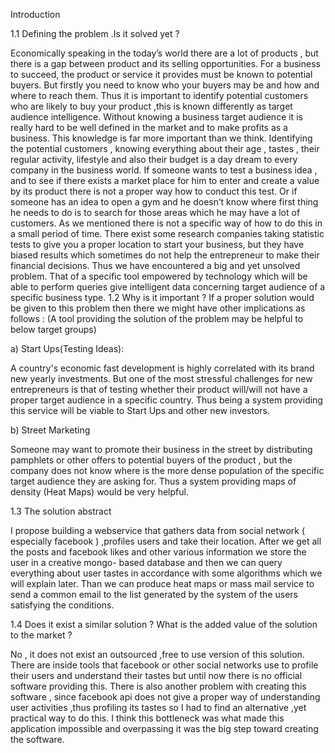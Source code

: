 Introduction

1.1 Defining the problem .Is it solved yet ?


Economically speaking in the today’s world there are a lot of products , but there is a
gap between product and its selling opportunities. For a business to succeed, the
product or service it provides must be known to potential buyers. But firstly you need
to know who your buyers may be and how and where to reach them. Thus it is
important to identify potential customers who are likely to buy your product ,this is
known differently as target audience intelligence.
Without knowing a business target audience it is really hard to be well defined in
the market and to make profits as a business. This knowledge is far more important
than we think. Identifying the potential customers , knowing everything about their
age , tastes , their regular activity, lifestyle and also their budget is a day dream to
every company in the business world.
If someone wants to test a business idea , and to see if there exists a market place
for him to enter and create a value by its product there is not a proper way how to
conduct this test. Or if someone has an idea to open a gym and he doesn’t know where
first thing he needs to do is to search for those areas which he may have a lot of
customers. As we mentioned there is not a specific way of how to do this in a small
period of time.
There exist some research companies taking statistic tests to give you a proper
location to start your business, but they have biased results which sometimes do not
help the entrepreneur to make their financial decisions.
Thus we have encountered a big and yet unsolved problem. That of a specific tool
empowered by technology which will be able to perform queries give intelligent data
concerning target audience of a specific business type.
1.2 Why is it important ?
If a proper solution would be given to this problem then there we might have other
implications as follows :
(A tool providing the solution of the problem may be helpful to below target groups)

a) Start Ups(Testing Ideas):

A country's economic fast development is highly correlated with its brand new
yearly investments. But one of the most stressful challenges for new entrepreneurs is
that of testing whether their product will/will not have a proper target audience in a
specific country. Thus being a system providing this service will be viable to Start Ups
and other new investors.

b) Street Marketing

Someone may want to promote their business in the street by distributing
pamphlets or other offers to potential buyers of the product , but the company does not
know where is the more dense population of the specific target audience they are
asking for. Thus a system providing maps of density (Heat Maps) would be very
helpful.


1.3 The solution abstract


I propose building a webservice that gathers data from social network ( especially
facebook ) ,profiles users and take their location. After we get all the posts and
facebook likes and other various information we store the user in a creative mongo-
based database and then we can query everything about user tastes in accordance with
some algorithms which we will explain later. Than we can produce heat maps or mass
mail service to send a common email to the list generated by the system of the users
satisfying the conditions.


1.4 Does it exist a similar solution ? What is the added value of the solution to the
market ?


No , it does not exist an outsourced ,free to use version of this solution. There
are inside tools that facebook or other social networks use to profile their users and
understand their tastes but until now there is no official software providing this. There
is also another problem with creating this software , since facebook api does not give a
proper way of understanding user activities ,thus profiling its tastes so I had to find an
alternative ,yet practical way to do this. I think this bottleneck was what made this
application impossible and overpassing it was the big step toward creating the
software.
